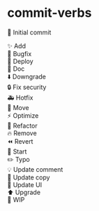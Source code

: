 # commit-verbs

🎉 Initial commit
    

✨ Add  
🐛 Bugfix  
🚀 Deploy  
📝 Doc  
⬇️ Downgrade  
🔒 Fix security  
🚑 Hotfix  
🚚 Move  
⚡️ Optimize  
🎨 Refactor  
🔥 Remove  
⏪ Revert  
🎉 Start  
✏️ Typo  
💡 Update comment  
💬 Update copy  
💄 Update UI  
⬆️ Upgrade  
🚧 WIP  